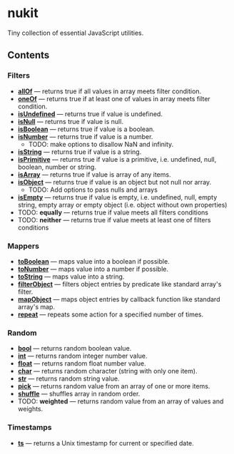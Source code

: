 # nukit

Tiny collection of essential JavaScript utilities.

## Contents

### Filters

  - [**allOf**](src/filters/allOf/index.ts) — returns true if all values in array meets filter condition.
  - [**oneOf**](src/filters/oneOf/index.ts) — returns true if at least one of values in array meets filter condition.
  - [**isUndefined**](src/filters/isUndefined/index.ts) — returns true if value is undefined.
  - [**isNull**](src/filters/isNull/index.ts) — returns true if value is null.
  - [**isBoolean**](src/filters/isBoolean/index.ts) — returns true if value is a boolean.
  - [**isNumber**](src/filters/isNumber/index.ts) — returns true if value is a number.
    - TODO: make options to disallow NaN and infinity.
  - [**isString**](src/filters/isString/index.ts) — returns true if value is a string.
  - [**isPrimitive**](src/filters/isPrimitive/index.ts) — returns true if value is a primitive, i.e. undefined, null, boolean, number or string.
  - [**isArray**](src/filters/isArray/index.ts) — returns true if value is array of any items.
  - [**isObject**](src/filters/isObject/index.ts) — returns true if value is an object but not null nor array.
    - TODO: Add options to pass nulls and arrays
  - [**isEmpty**](src/filters/isEmpty/index.ts) — returns true if value is empty, i.e. undefined, null, empty string, empty array or empty object (i.e. object without own properties)
  - TODO: **equally** — returns true if value meets all filters conditions
  - TODO: **neither** — returns true if value meets at least one of filters conditions

### Mappers

  - [**toBoolean**](src/mappers/toBoolean/index.ts) — maps value into a boolean if possible.
  - [**toNumber**](src/mappers/toNumber/index.ts) — maps value into a number if possible.
  - [**toString**](src/mappers/toString/index.ts) — maps value into a string.
  - [**filterObject**](src/mappers/filterObject/index.ts) — filters object entries by predicate like standard array's filter.
  - [**mapObject**](src/mappers/mapObject/index.ts) — maps object entries by callback function like standard array's map.
  - [**repeat**](src/mappers/repeat/index.ts) — repeats some action for a specified number of times.

### Random

  - [**bool**](src/random/bool/index.ts) — returns random boolean value.
  - [**int**](src/random/int/index.ts) — returns random integer number value.
  - [**float**](src/random/float/index.ts) — returns random float number value.
  - [**char**](src/random/char/index.ts) — returns random character (string with only one item).
  - [**str**](src/random/str/index.ts) — returns random string value.
  - [**pick**](src/random/pick/index.ts) — returns random value from an array of one or more items.
  - [**shuffle**](src/random/shuffle/index.ts) — shuffles array in random order.
  - TODO: **weighted** — returns random value from an array of values and weights.

### Timestamps

  - [**ts**](src/timestamps/ts/index.ts) — returns a Unix timestamp for current or specified date.
